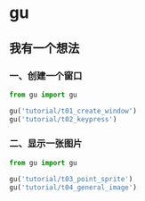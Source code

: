 # gu

## 我有一个想法

### 一、创建一个窗口

```python
from gu import gu

gu('tutorial/t01_create_window')
gu('tutorial/t02_keypress')
```

### 二、显示一张图片

```python
from gu import gu

gu('tutorial/t03_point_sprite')
gu('tutorial/t04_general_image')
```


